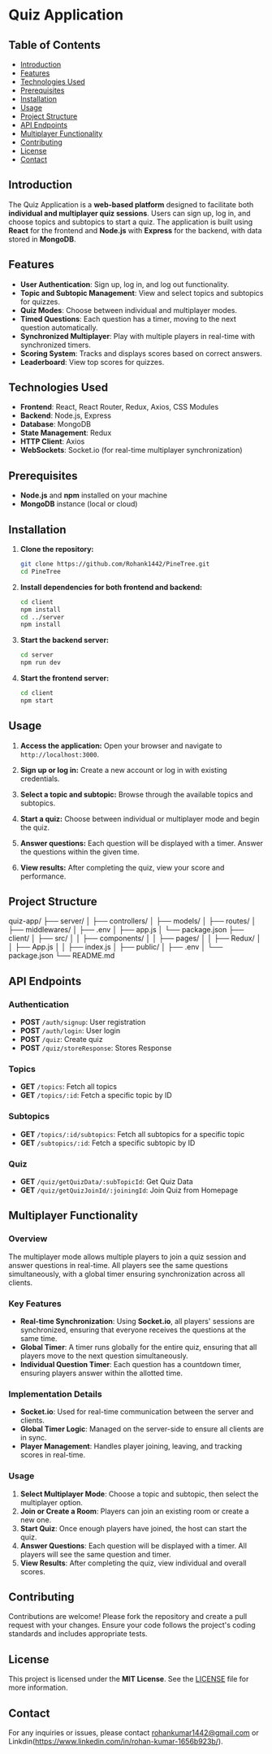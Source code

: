 # Quiz Application

## Table of Contents
- [Introduction](#introduction)
- [Features](#features)
- [Technologies Used](#technologies-used)
- [Prerequisites](#prerequisites)
- [Installation](#installation)
- [Usage](#usage)
- [Project Structure](#project-structure)
- [API Endpoints](#api-endpoints)
- [Multiplayer Functionality](#multiplayer-functionality)
- [Contributing](#contributing)
- [License](#license)
- [Contact](#contact)

## Introduction
The Quiz Application is a **web-based platform** designed to facilitate both **individual and multiplayer quiz sessions**. Users can sign up, log in, and choose topics and subtopics to start a quiz. The application is built using **React** for the frontend and **Node.js** with **Express** for the backend, with data stored in **MongoDB**.

## Features
- **User Authentication**: Sign up, log in, and log out functionality.
- **Topic and Subtopic Management**: View and select topics and subtopics for quizzes.
- **Quiz Modes**: Choose between individual and multiplayer modes.
- **Timed Questions**: Each question has a timer, moving to the next question automatically.
- **Synchronized Multiplayer**: Play with multiple players in real-time with synchronized timers.
- **Scoring System**: Tracks and displays scores based on correct answers.
- **Leaderboard**: View top scores for quizzes.

## Technologies Used
- **Frontend**: React, React Router, Redux, Axios, CSS Modules
- **Backend**: Node.js, Express
- **Database**: MongoDB
- **State Management**: Redux
- **HTTP Client**: Axios
- **WebSockets**: Socket.io (for real-time multiplayer synchronization)

## Prerequisites
- **Node.js** and **npm** installed on your machine
- **MongoDB** instance (local or cloud)

## Installation
1. **Clone the repository:**
    ```bash
    git clone https://github.com/Rohank1442/PineTree.git
    cd PineTree
    ```

2. **Install dependencies for both frontend and backend:**
    ```bash
    cd client
    npm install
    cd ../server
    npm install
    ```

3. **Start the backend server:**
    ```bash
    cd server
    npm run dev
    ```

4. **Start the frontend server:**
    ```bash
    cd client
    npm start
    ```

## Usage
1. **Access the application:**
    Open your browser and navigate to `http://localhost:3000`.

2. **Sign up or log in:**
    Create a new account or log in with existing credentials.

3. **Select a topic and subtopic:**
    Browse through the available topics and subtopics.

4. **Start a quiz:**
    Choose between individual or multiplayer mode and begin the quiz.

5. **Answer questions:**
    Each question will be displayed with a timer. Answer the questions within the given time.

6. **View results:**
    After completing the quiz, view your score and performance.

## Project Structure
quiz-app/
├── server/
│ ├── controllers/
│ ├── models/
│ ├── routes/
│ ├── middlewares/
│ ├── .env
│ ├── app.js
│ └── package.json
├── client/
│ ├── src/
│ │ ├── components/
│ │ ├── pages/
│ │ ├── Redux/
│ │ ├── App.js
│ │ ├── index.js
│ ├── public/
│ ├── .env
│ └── package.json
└── README.md

## API Endpoints
### Authentication
- **POST** `/auth/signup`: User registration
- **POST** `/auth/login`: User login
- **POST** `/quiz`: Create quiz
- **POST** `/quiz/storeResponse`: Stores Response 

### Topics
- **GET** `/topics`: Fetch all topics
- **GET** `/topics/:id`: Fetch a specific topic by ID

### Subtopics
- **GET** `/topics/:id/subtopics`: Fetch all subtopics for a specific topic
- **GET** `/subtopics/:id`: Fetch a specific subtopic by ID

### Quiz
- **GET** `/quiz/getQuizData/:subTopicId`: Get Quiz Data
- **GET** `/quiz/getQuizJoinId/:joiningId`: Join Quiz from Homepage

## Multiplayer Functionality
### Overview
The multiplayer mode allows multiple players to join a quiz session and answer questions in real-time. 
All players see the same questions simultaneously, with a global timer ensuring synchronization across all clients.

### Key Features
- **Real-time Synchronization**: Using **Socket.io**, all players' sessions are synchronized, ensuring that everyone receives the questions at the same time.
- **Global Timer**: A timer runs globally for the entire quiz, ensuring that all players move to the next question simultaneously.
- **Individual Question Timer**: Each question has a countdown timer, ensuring players answer within the allotted time.

### Implementation Details
- **Socket.io**: Used for real-time communication between the server and clients.
- **Global Timer Logic**: Managed on the server-side to ensure all clients are in sync.
- **Player Management**: Handles player joining, leaving, and tracking scores in real-time.

### Usage
1. **Select Multiplayer Mode**: Choose a topic and subtopic, then select the multiplayer option.
2. **Join or Create a Room**: Players can join an existing room or create a new one.
3. **Start Quiz**: Once enough players have joined, the host can start the quiz.
4. **Answer Questions**: Each question will be displayed with a timer. All players will see the same question and timer.
5. **View Results**: After completing the quiz, view individual and overall scores.

## Contributing
Contributions are welcome! Please fork the repository and create a pull request with your changes. Ensure your code follows the project's coding standards and includes appropriate tests.

## License
This project is licensed under the **MIT License**. See the [LICENSE](LICENSE) file for more information.

## Contact
For any inquiries or issues, please contact [rohankumar1442@gmail.com](mailto:rohankumar1442@gmail.com) or Linkdin(https://www.linkedin.com/in/rohan-kumar-1656b923b/).
